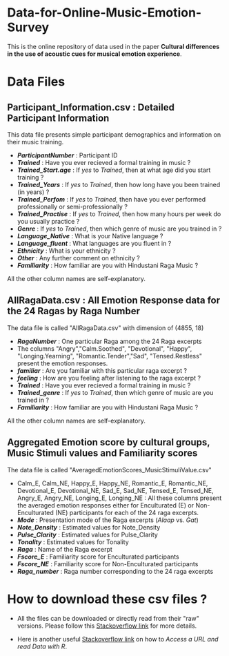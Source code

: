 # Data-for-Online-Music-Emotion-Survey

This is the online repository of data used in the paper **Cultural differences in the use of acoustic cues for musical emotion experience**.

# Data Files

## Participant_Information.csv : Detailed Participant Information

This data file presents simple participant demographics and information on their music training. 

* **_ParticipantNumber_** : Participant ID
* **_Trained_** : Have you ever recieved a formal training in music ?   
* **_Trained_Start.age_** : If _yes_ to _Trained_, then at what age did you start training ?   
* **_Trained_Years_** : If *yes* to *Trained*, then how long have you been trained (in years) ?  
* **_Trained_Perfom_** : If _yes_ to _Trained_, then have you ever performed professionally or semi-professionally ?   
* **_Trained_Practise_** : If _yes_ to *Trained*, then how many hours per week do you usually practice ?  
* **_Genre_** :  If *yes* to *Trained*, then which genre of music are you trained in ?  
* **_Language_Native_** : What is your Native language ?  
* **_Language_fluent_** : What languages are you fluent in ?  
* **_Ethnicity_** : What is your ethnicity ?   
* **_Other_** : Any further comment on ethnicity ?   
* **_Familiarity_** : How familiar are you with Hindustani Raga Music ?    

All the other column names are self-explanatory. 


## AllRagaData.csv : All Emotion Response data for the 24 Ragas by Raga Number

The data file is called "AllRagaData.csv" with dimension of (4855, 18) 

* **_RagaNumber_** : One particular Raga among the 24 Raga excerpts   
* The columns "Angry","Calm.Soothed", "Devotional", "Happy", "Longing.Yearning", "Romantic.Tender","Sad", "Tensed.Restless" present the emotion responses.      
* **_familiar_** : Are you familiar with this particular raga excerpt ?
* **_feeling_** : How are you feeling after listening to the raga excerpt ?
* **_Trained_** : Have you ever recieved a formal training in music ?   
* **_Trained_genre_** : If *yes* to *Trained*, then which genre of music are you trained in ?   
* **_Familiarity_** : How familiar are you with Hindustani Raga Music ?   

All the other column names are self-explanatory. 


## Aggregated Emotion score by cultural groups, Music Stimuli values and Familiarity scores

The data file is called "AveragedEmotionScores_MusicStimuliValue.csv"

* Calm_E, Calm_NE, Happy_E, Happy_NE, Romantic_E, Romantic_NE, Devotional_E, Devotional_NE, Sad_E, Sad_NE, Tensed_E, Tensed_NE, Angry_E, Angry_NE, Longing_E, Longing_NE : All these columns present the averaged emotion responses either for Enculturated (E) or Non- Enculturated (NE) participants for each of the 24 raga excerpts.  
* **_Mode_** : Presentation mode of the Raga excerpts (_Alaap_ vs. _Gat_)
* **_Note_Density_** : Estimated values for Note_Density
* **_Pulse_Clarity_** : Estimated values for Pulse_Clarity
* **_Tonality_** :	Estimated values for Tonality
* **_Raga_** :	Name of the Raga excerpt
* **_Fscore_E_** : Familiarity score for Enculturated participants
* **_Fscore_NE_** : Familiarity score for Non-Enculturated participants
* **_Raga_number_** : Raga number corresponding to the 24 raga excerpts 

# How to download these csv files ?

* All the files can be downloaded or directly read from their "raw" versions. Please follow this [Stackoverflow link](https://stackoverflow.com/questions/4604663/download-single-files-from-github) for more details. 

* Here is another useful [Stackoverflow link](https://stackoverflow.com/questions/6299220/access-a-url-and-read-data-with-r) on how to *Access a URL and read Data with R*.
